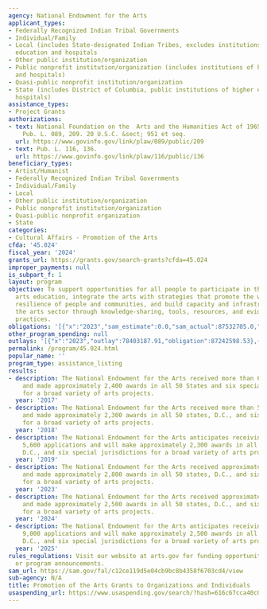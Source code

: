 ```yaml
---
agency: National Endowment for the Arts
applicant_types:
- Federally Recognized Indian Tribal Governments
- Individual/Family
- Local (includes State-designated Indian Tribes, excludes institutions of higher
  education and hospitals
- Other public institution/organization
- Public nonprofit institution/organization (includes institutions of higher education
  and hospitals)
- Quasi-public nonprofit institution/organization
- State (includes District of Columbia, public institutions of higher education and
  hospitals)
assistance_types:
- Project Grants
authorizations:
- text: National Foundation on the  Arts and the Humanities Act of 1965, as amended.
    Pub. L. 089, 209. 20 U.S.C. &sect; 951 et seq.
  url: https://www.govinfo.gov/link/plaw/089/public/209
- text: Pub. L. 116, 136.
  url: https://www.govinfo.gov/link/plaw/116/public/136
beneficiary_types:
- Artist/Humanist
- Federally Recognized Indian Tribal Governments
- Individual/Family
- Local
- Other public institution/organization
- Public nonprofit institution/organization
- Quasi-public nonprofit organization
- State
categories:
- Cultural Affairs - Promotion of the Arts
cfda: '45.024'
fiscal_year: '2024'
grants_url: https://grants.gov/search-grants?cfda=45.024
improper_payments: null
is_subpart_f: 1
layout: program
objective: To support opportunities for all people to participate in the arts and
  arts education, integrate the arts with strategies that promote the well-being and
  resilience of people and communities, and build capacity and infrastructure within
  the arts sector through knowledge-sharing, tools, resources, and evidence-based
  practices.
obligations: '[{"x":"2023","sam_estimate":0.0,"sam_actual":87532705.0,"usa_spending_actual":89916782.97},{"x":"2024","sam_estimate":0.0,"sam_actual":94448325.0,"usa_spending_actual":92129276.69},{"x":"2025","sam_estimate":0.0,"sam_actual":94545000.0,"usa_spending_actual":12014337.43}]'
other_program_spending: null
outlays: '[{"x":"2023","outlay":78403187.91,"obligation":87242598.53},{"x":"2024","outlay":62369554.11,"obligation":93591239.14},{"x":"2025","outlay":5421465.99,"obligation":13274162.0}]'
permalink: /program/45.024.html
popular_name: ''
program_type: assistance_listing
results:
- description: The National Endowment for the Arts received more than 6,300 applications
    and made approximately 2,400 awards in all 50 States and six special jurisdictions
    for a broad variety of arts projects.
  year: '2017'
- description: The National Endowment for the Arts received more than 5,600 applications
    and made approximately 2,300 awards in all 50 states, D.C., and six special jurisdictions
    for a broad variety of arts projects.
  year: '2018'
- description: The National Endowment for the Arts anticipates receiving approximately
    5,600 applications and will make approximately 2,300 awards in all 50 states,
    D.C., and six special jurisdictions for a broad variety of arts projects.
  year: '2019'
- description: The National Endowment for the Arts received approximately 8,000 applications
    and made approximately 2,800 awards in all 50 states, D.C., and six special jurisdictions
    for a broad variety of arts projects.
  year: '2023'
- description: The National Endowment for the Arts received approximately 9,000 applications
    and made approximately 2,500 awards in all 50 states, D.C., and six special jurisdictions
    for a broad variety of arts projects.
  year: '2024'
- description: The National Endowment for the Arts anticipates receiving approximately
    9,000 applications and will make approximately 2,500 awards in all 50 states,
    D.C., and six special jurisdictions for a broad variety of arts projects.
  year: '2025'
rules_regulations: Visit our website at arts.gov for funding opportunities, guidelines,
  or program announcements.
sam_url: https://sam.gov/fal/c12ce119d5e04cb9bc8b4358f6703cd4/view
sub-agency: N/A
title: Promotion of the Arts Grants to Organizations and Individuals
usaspending_url: https://www.usaspending.gov/search/?hash=616c67cca40c00007caec0295dae7a71
---
```

